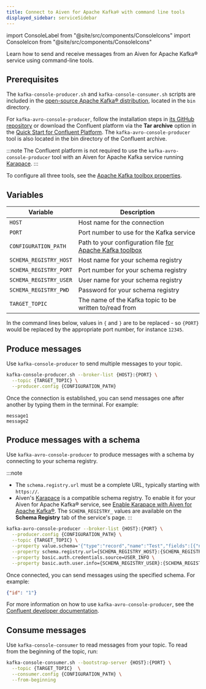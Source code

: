 ```yaml
---
title: Connect to Aiven for Apache Kafka® with command line tools
displayed_sidebar: serviceSidebar
---
```


import ConsoleLabel from "@site/src/components/ConsoleIcons"
import ConsoleIcon from "@site/src/components/ConsoleIcons"

Learn how to send and receive messages from an Aiven for Apache Kafka® service using command-line tools.

## Prerequisites

The `kafka-console-producer.sh` and `kafka-console-consumer.sh` scripts are included
in the [open-source Apache Kafka® distribution](https://kafka.apache.org/downloads),
located in the `bin` directory.

For `kafka-avro-console-producer`, follow the installation steps in
[its GitHub repository](https://github.com/confluentinc/schema-registry) or
download the Confluent platform via the **Tar archive** option in
the [Quick Start for Confluent Platform](https://docs.confluent.io/platform/current/quickstart/ce-docker-quickstart).
The  `kafka-avro-console-producer` tool is also located in the bin directory of
the Confluent archive.

:::note
The Confluent platform is not required to use the `kafka-avro-console-producer` tool
with an Aiven for Apache Kafka service running [Karapace](/docs/products/kafka/karapace/howto/enable-karapace).
:::

To configure all three tools, see the
[Apache Kafka toolbox properties](/docs/products/kafka/howto/kafka-tools-config-file).

## Variables

 | Variable               | Description                                                                                                                              |
 | ---------------------- | ---------------------------------------------------------------------------------------------------------------------------------------- |
 | `HOST`                 | Host name for the connection                                                                                                             |
 | `PORT`                 | Port number to use for the Kafka service                                                                                                 |
 | `CONFIGURATION_PATH`   | Path to your configuration file [for Apache Kafka toolbox](/docs/products/kafka/howto/kafka-tools-config-file) |
 | `SCHEMA_REGISTRY_HOST` | Host name for your schema registry                                                                                                       |
 | `SCHEMA_REGISTRY_PORT` | Port number for your schema registry                                                                                                     |
 | `SCHEMA_REGISTRY_USER` | User name for your schema registry                                                                                                       |
 | `SCHEMA_REGISTRY_PWD`  | Password for your schema registry                                                                                                        |
 | `TARGET_TOPIC`         | The name of the Kafka topic to be written to/read from                                                                                   |

In the command lines below, values in `{` and `}` are to be replaced -
so `{PORT}` would be replaced by the appropriate port number, for
instance `12345`.

## Produce messages

Use `kafka-console-producer` to send multiple messages to your topic.

```bash
kafka-console-producer.sh --broker-list {HOST}:{PORT} \
  --topic {TARGET_TOPIC} \
  --producer.config {CONFIGURATION_PATH}
```

Once the connection is established, you can send messages one after another by typing
them in the terminal. For example:

```plaintext
message1
message2
```

## Produce messages with a schema

Use `kafka-avro-console-producer` to produce messages with a schema by connecting
to your schema registry.

:::note

- The `schema.registry.url` must be a complete URL, typically starting with `https://`.
- Aiven's [Karapace](https://karapace.io/) is a compatible schema registry. To enable
  it for your Aiven for Apache Kafka® service, see
  [Enable Karapace with Aiven for Apache Kafka®](/docs/products/kafka/karapace/howto/enable-karapace).
  The `SCHEMA_REGISTRY_` values are available on the **Schema Registry** tab of the
  service's <ConsoleIcon name="overview"/> page.
:::

```bash
kafka-avro-console-producer --broker-list {HOST}:{PORT} \
  --producer.config {CONFIGURATION_PATH} \
  --topic {TARGET_TOPIC} \
  --property value.schema='{"type":"record","name":"Test","fields":[{"name":"id","type":"string"}]}' \
  --property schema.registry.url={SCHEMA_REGISTRY_HOST}:{SCHEMA_REGISTRY_PORT} \
  --property basic.auth.credentials.source=USER_INFO \
  --property basic.auth.user.info={SCHEMA_REGISTRY_USER}:{SCHEMA_REGISTRY_PASSWORD}
```

Once connected, you can send messages using the specified schema. For example:

```json
{"id": "1"}
```

For more information on how to use `kafka-avro-console-producer`, see the
[Confluent developer documentation](https://developer.confluent.io/tutorials/kafka-console-consumer-producer-avro/kafka.html).

## Consume messages

Use `kafka-console-consumer` to read messages from your topic. To read from the
beginning of the topic, run:

```bash
kafka-console-consumer.sh --bootstrap-server {HOST}:{PORT} \
  --topic {TARGET_TOPIC}  \
  --consumer.config {CONFIGURATION_PATH} \
  --from-beginning
```
